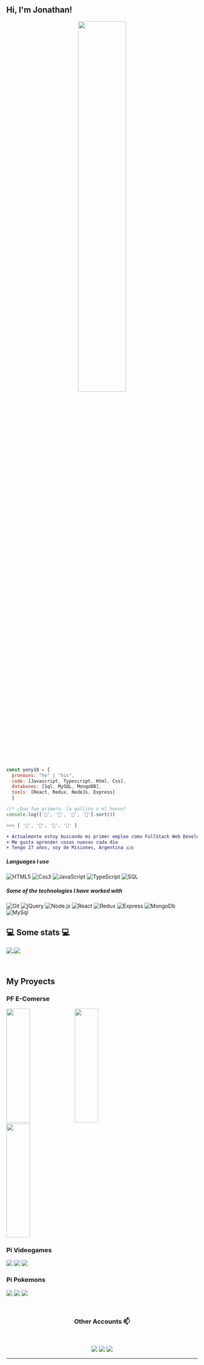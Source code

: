 <h2> Hi, I'm Jonathan! </h2>
<p align="center"><img width=50% src="https://wompampsupport.azureedge.net/fetchimage?siteId=7575&v=2&jpgQuality=100&width=700&url=https%3A%2F%2Fi.kym-cdn.com%2Fentries%2Ficons%2Ffacebook%2F000%2F021%2F807%2Fig9OoyenpxqdCQyABmOQBZDI0duHk2QZZmWg2Hxd4ro.jpg"></p>

```javascript
const yony18 = {
  pronouns: "he" | "his",
  code: [Javascript, Typescript, Html, Css],
  databases: [Sql, MySQL, MongoDB],
  tools: [React, Redux, NodeJs, Express]
  }
```

```javascript
//* ¿Que fue primero, la gallina o el huevo?
console.log(['🥚', '🐣', '🐥', '🐔'].sort())

>>> [ '🐔', '🐣', '🐥', '🥚' ]
```
```diff
+ Actualmente estoy buscando mi primer empleo como FullStack Web Developer
+ Me gusta aprender cosas nuevas cada día
+ Tengo 27 años, soy de Misiones, Argentina 🇦🇷
```



##### Languages I use

![HTML5](https://img.shields.io/badge/-HTML5-000000?style=flat&logo=HTML5&logoColor=red)
![Css3](https://img.shields.io/badge/-Css3-000000?style=flat&logo=Css3&logoColor=blue)
![JavaScript](https://img.shields.io/badge/-JavaScript-000000?style=flat&logo=javascript)
![TypeScript](https://img.shields.io/badge/-TypeScript-000000?style=flat&logo=typescript)
![SQL](https://img.shields.io/badge/-SQL-000000?style=flat&logo=postgresql&logoColor=blue)

##### Some of the technologies I have worked with

![Git](https://img.shields.io/badge/-Git-000000?style=flat&logo=git&logoColor=F05032)
![jQuery](https://img.shields.io/badge/-jQuery-000000?style=flat&logo=jQuery&logoColor=0769AD)
![Node.js](https://img.shields.io/badge/-Node.js-000000?style=flat&logo=node.js&logoColor=339933)
![React](https://img.shields.io/badge/-React-000000?style=flat&logo=React&logoColor=61DAFB)
![Redux](https://img.shields.io/badge/-Redux-000000?style=flat&logo=Redux&logoColor=violet)
![Express](https://img.shields.io/badge/-Express-000000?style=flat&logo=Express&logoColor=61DAFB)
![MongoDb](https://img.shields.io/badge/-MONGO-000000?style=flat&logo=mongodb&logoColor=green)
![MySql](https://img.shields.io/badge/-mysql-000000?style=flat&logo=mysql&logoColor=blue)



<h2>💻 Some stats 💻</h2>
 
<a href="https://github.com/anuraghazra/convoychat">
  <img align="center"  src="https://github-readme-stats.vercel.app/api?username=YonY18&count_private=true&theme=dark"/>
</a>  
<a href="https://github.com/anuraghazra/github-readme-stats">
  <img align="center" src="https://github-readme-stats.vercel.app/api/top-langs/?username=YonY18&layout=compact&langs_count=7&theme=dark"/>
</a>

&nbsp;

## My Proyects

<h3>PF E-Comerse</h3>
<p>
  <a><img width="35%" height="300" src="https://user-images.githubusercontent.com/85300818/177323609-f1951498-cf87-4b5c-92e8-e4becb14947a.png"></a>
  <a><img width="35%" height="300" src="https://user-images.githubusercontent.com/85300818/177323639-7ac0ecc4-97d5-4791-89de-579b6e5b158e.png"></a>
  <a><img width="35%" height="300" src="https://user-images.githubusercontent.com/85300818/177323649-60760069-f654-42f7-b7d6-d5beb510f33c.png"></a>
<p>
  
<h3>Pi Videogames</h3>
<p>
  <a><img src="https://user-images.githubusercontent.com/85300818/177322852-6cac8e53-4ee5-44cd-a6ff-ef0a75cbe7a4.png"></a>
  <a><img src="https://user-images.githubusercontent.com/85300818/177323919-ef4ed0aa-1817-4d0a-915e-990d0b85f6d5.png"></a>
  <a><img src="https://user-images.githubusercontent.com/85300818/177323548-d5cafe2d-75b9-466f-ab12-6c7ba105bff2.png"></a>
<p>
  
<h3>Pi Pokemons</h3>
<p>
  <a><img src="https://user-images.githubusercontent.com/85300818/177215743-738825eb-0165-4aeb-b41c-a2bf2f9bc5e8.png"></a>
  <a><img src="https://user-images.githubusercontent.com/85300818/177215829-5b5b0d25-43e7-4089-a1e2-ae53607f34ae.png"></a>
  <a><img src="https://user-images.githubusercontent.com/85300818/177215832-1e84eb1f-5301-4de7-ab3d-49ab336bdf76.png"></a>
<p>

&nbsp;
  
<h3 align="center"> Other Accounts 📫 </h3>

<br />

<div align="center"> 

<a href="https://www.linkedin.com/in/jonathan-pelinski-70817b211/"><img src="https://img.shields.io/badge/linkedin-%230077B5.svg?&style=for-the-badge&logo=linkedin&logoColor=white"/></a>
<a href="https://instagram.com/jona_pelinski"><img src="https://img.shields.io/badge/instagram-%23E4405F.svg?&style=for-the-badge&logo=instagram&logoColor=white"/></a>
<a href = "mailto:yonap80@gmail.com"><img src="https://img.shields.io/badge/-Gmail-%23333?style=for-the-badge&logo=gmail&logoColor=white" target="_blank"></a>

</div>

____

